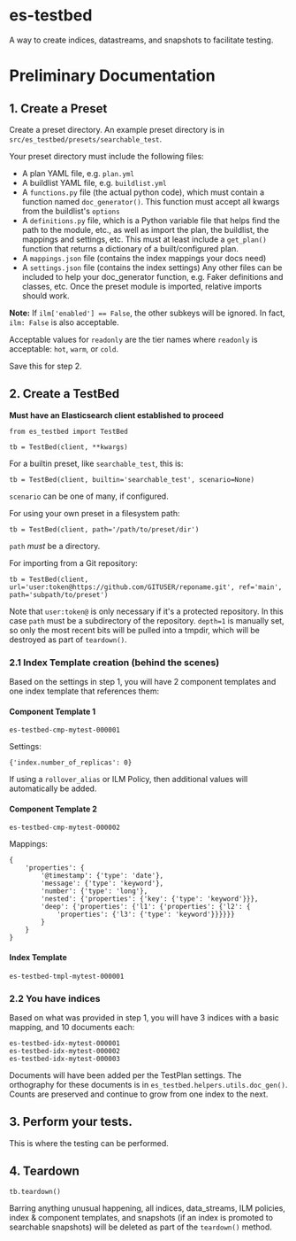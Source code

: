 # es-testbed
A way to create indices, datastreams, and snapshots to facilitate testing.

# Preliminary Documentation

## 1. Create a Preset

Create a preset directory. An example preset directory is in
`src/es_testbed/presets/searchable_test`.

Your preset directory must include the following files:

- A plan YAML file, e.g. `plan.yml`
- A buildlist YAML file, e.g. `buildlist.yml`
- A `functions.py` file (the actual python code), which must contain a
  function named `doc_generator()`. This function must accept all kwargs from
  the buildlist's `options`
- A `definitions.py` file, which is a Python variable file that helps find
  the path to the module, etc., as well as import the plan, the buildlist,
  the mappings and settings, etc. This must at least include a `get_plan()`
  function that returns a dictionary of a built/configured plan.
- A `mappings.json` file (contains the index mappings your docs need)
- A `settings.json` file (contains the index settings)
Any other files can be included to help your doc_generator function, e.g.
Faker definitions and classes, etc. Once the preset module is imported,
relative imports should work.

**Note:** If `ilm['enabled'] == False`, the other subkeys will be ignored. In fact, `ilm: False` is also acceptable.

Acceptable values for `readonly` are the tier names where `readonly` is acceptable: `hot`, `warm`, or `cold`.

Save this for step 2.

## 2. Create a TestBed

**Must have an Elasticsearch client established to proceed**

```
from es_testbed import TestBed

tb = TestBed(client, **kwargs)
```

For a builtin preset, like `searchable_test`, this is:

```
tb = TestBed(client, builtin='searchable_test', scenario=None)
```

`scenario` can be one of many, if configured.

For using your own preset in a filesystem path:

```
tb = TestBed(client, path='/path/to/preset/dir')
```

`path` _must_ be a directory.

For importing from a Git repository:

```
tb = TestBed(client, url='user:token@https://github.com/GITUSER/reponame.git', ref='main', path='subpath/to/preset')
```

Note that `user:token@` is only necessary if it's a protected repository.
In this case `path` must be a subdirectory of the repository. `depth=1` is manually set, so only the most recent
bits will be pulled into a tmpdir, which will be destroyed as part of `teardown()`.

### 2.1 Index Template creation (behind the scenes)

Based on the settings in step 1, you will have 2 component templates and one index template that
references them:

#### Component Template 1

```
es-testbed-cmp-mytest-000001
```

Settings:

```
{'index.number_of_replicas': 0}
```

If using a `rollover_alias` or ILM Policy, then additional values will automatically be added.

#### Component Template 2

```
es-testbed-cmp-mytest-000002
```

Mappings:

```
{
    'properties': {
        '@timestamp': {'type': 'date'},
        'message': {'type': 'keyword'},
        'number': {'type': 'long'},
        'nested': {'properties': {'key': {'type': 'keyword'}}},
        'deep': {'properties': {'l1': {'properties': {'l2': {
            'properties': {'l3': {'type': 'keyword'}}}}}}
        }
    }
}
```

#### Index Template
```
es-testbed-tmpl-mytest-000001
```

### 2.2 You have indices

Based on what was provided in step 1, you will have 3 indices with a basic mapping, and 10 documents each:

```
es-testbed-idx-mytest-000001
es-testbed-idx-mytest-000002
es-testbed-idx-mytest-000003
```

Documents will have been added per the TestPlan settings. The orthography for these documents is in
`es_testbed.helpers.utils.doc_gen()`. Counts are preserved and continue to grow from one index to
the next.

## 3. Perform your tests.

This is where the testing can be performed.

## 4. Teardown

```
tb.teardown()
```

Barring anything unusual happening, all indices, data_streams, ILM policies, index & component
templates, and snapshots (if an index is promoted to searchable snapshots) will be deleted as part
of the `teardown()` method.